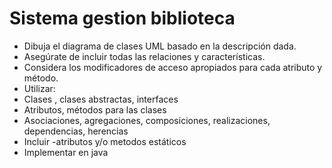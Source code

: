 # Sistema gestion biblioteca
- Dibuja el diagrama de clases UML basado en la descripción dada.
- Asegúrate de incluir todas las relaciones y características.
- Considera los modificadores de acceso apropiados para cada atributo y método.
- Utilizar:
- Clases , clases abstractas, interfaces
- Atributos,  métodos para las clases
- Asociaciones, agregaciones, composiciones, realizaciones, dependencias, herencias
- Incluir -atributos y/o metodos estáticos
- Implementar en java

